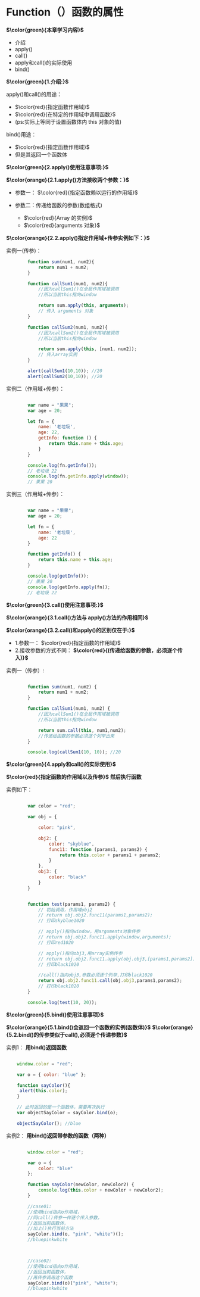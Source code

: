# Function（）函数的属性

**$\color{green}{本章学习内容}$**

- 介绍
- apply()
- call()
- apply和call()的实际使用
- bind()

**$\color{green}{1.介绍:}$**

apply()和call()的用途：

- $\color{red}{指定函数作用域}$
- $\color{red}{在特定的作用域中调用函数}$
- (ps:实际上等同于设置函数体内 this 对象的值)

bind()用途：

- $\color{red}{指定函数作用域}$
- 但是其返回一个函数体

**$\color{green}{2.apply()使用注意事项:}$**

**$\color{orange}{2.1.apply()方法接收两个参数：}$**

- 参数一：
$\color{red}{指定函数赖以运行的作用域}$

- 参数二：传递给函数的参数(数组格式)
  - $\color{red}{Array 的实例}$
  - $\color{red}{arguments 对象}$

**$\color{orange}{2.2.apply()指定作用域+传参实例如下：}$**

实例一(传参)：

```javascript
        function sum(num1, num2){
            return num1 + num2;
        }

        function callSum1(num1, num2){
            //因为callSum1()在全局作用域被调用
            //所以当前this指向window

            return sum.apply(this, arguments);
            // 传入 arguments 对象
        }

        function callSum2(num1, num2){
            //因为callSum2()在全局作用域被调用
            //所以当前this指向window

            return sum.apply(this, [num1, num2]);
            // 传入array实例
        }

        alert(callSum1(10,10)); //20
        alert(callSum2(10,10)); //20
```

实例二（作用域+传参）：

```javascript

        var name = "果果";
        var age = 20;

        let fn = {
            name: '老垃圾',
            age: 22,
            getInfo: function () {
                return this.name + this.age;
            }
        }

        console.log(fn.getInfo());
        // 老垃圾 22
        console.log(fn.getInfo.apply(window));
        // 果果 20

```

实例三（作用域+传参）：

```javascript

        var name = "果果";
        var age = 20;

        let fn = {
            name: '老垃圾',
            age: 22
        }

        function getInfo() {
            return this.name + this.age;
        }

        console.log(getInfo());
        // 果果 20
        console.log(getInfo.apply(fn));
        // 老垃圾 22

```

**$\color{green}{3.call()使用注意事项:}$**

**$\color{orange}{3.1.call()方法与 apply()方法的作用相同}$**

**$\color{orange}{3.2.call()和apply()的区别仅在于:}$**

- 1.参数一：
    $\color{red}{指定函数的作用域}$
- 2.接收参数的方式不同：
    **$\color{red}{(传递给函数的参数，必须逐个传入)}$**

实例一（传参）:

```javascript

        function sum(num1, num2) {
            return num1 + num2;
        }

        function callSum1(num1, num2) {
            //因为callSum1()在全局作用域被调用
            //所以当前this指向window

            return sum.call(this, num1,num2);
            //传递给函数的参数必须逐个列举出来
        }

        console.log(callSum1(10, 10)); //20


```

**$\color{green}{4.apply和call()的实际使用}$**

**$\color{red}{指定函数的作用域以及传参}$**
**然后执行函数**

实例如下：

```javascript

        var color = "red";

        var obj = {

            color: "pink",

            obj2: {
                color: "skyblue",
                func11: function (params1, params2) {
                    return this.color + params1 + params2;
                }
            },
            obj3: {
                color: "black"
            }
        }


        function test(params1, params2) {
            // 初始调用，作用域obj2
            // return obj.obj2.func11(params1,params2);
            // 打印skyblue1020

            // apply()指向window，用arguments对象传参
            // return obj.obj2.func11.apply(window,arguments);
            // 打印red1020

            // apply()指向obj3,用array实例传参
            // return obj.obj2.func11.apply(obj.obj3,[params1,params2]);
            // 打印black1020

            //call()指向obj3,参数必须逐个列举,打印black1020
            return obj.obj2.func11.call(obj.obj3,params1,params2);
            // 打印black1020
        }

        console.log(test(10, 20));

```

**$\color{green}{5.bind()使用注意事项}$**

**$\color{orange}{5.1.bind()会返回一个函数的实例(函数体)}$**
**$\color{orange}{5.2.bind()的传参类似于call(),必须逐个传递参数}$**

实例1：
**用bind()返回函数**

```javascript

    window.color = "red";

    var o = { color: "blue" };

    function sayColor(){
     alert(this.color);
    }

    // 此时返回的是一个函数体，需要再次执行
    var objectSayColor = sayColor.bind(o);

    objectSayColor(); //blue
```

实例2：
**用bind()返回带参数的函数（两种）**

```javascript

        window.color = "red";

        var o = {
            color: "blue"
        };

        function sayColor(newColor, newColor2) {
            console.log(this.color + newColor + newColor2);
        }

        //case01:
        //使用bind指向o作用域，
        //同call()传参一样逐个传入参数，
        //返回当前函数体，
        //加上()执行当前方法
        sayColor.bind(o, "pink", "white")();
        //bluepinkwhite



        //case02:
        //使用bind指向o作用域，
        //返回当前函数体，
        //再传参调用这个函数
        sayColor.bind(o)("pink", "white");
        //bluepinkwhite

```
